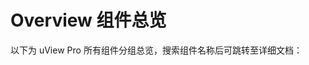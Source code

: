 <demo-model url="/"></demo-model>

# Overview 组件总览

以下为 uView Pro 所有组件分组总览，搜索组件名称后可跳转至详细文档：

<Overview></Overview>
